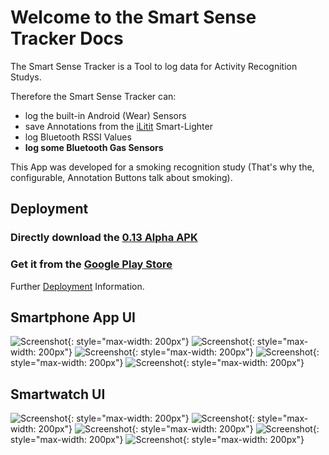 # Welcome to the Smart Sense Tracker Docs

The Smart Sense Tracker is a Tool to log data for Activity Recognition Studys.

Therefore the Smart Sense Tracker can:  

* log the built-in Android (Wear) Sensors
* save Annotations from the [iLitit](https://github.com/pscholl/iLitIt_Android) Smart-Lighter
* log Bluetooth RSSI Values
* **log some Bluetooth Gas Sensors** 



This App was developed for a smoking recognition study (That's why the, configurable, Annotation Buttons talk about smoking).

## Deployment

### Directly download the [0.13 Alpha APK ](smart_sense_tracker.apk)

### Get it from the [Google Play Store](https://play.google.com/store/apps/details?id=ess.imu_logger)

Further [Deployment](deploy) Information.


## Smartphone App UI

![Screenshot](img/start.png){: style="max-width: 200px"}
![Screenshot](img/general.png){: style="max-width: 200px"}
![Screenshot](img/recording.png){: style="max-width: 200px"}
![Screenshot](img/upload.png){: style="max-width: 200px"}
![Screenshot](img/notification.png){: style="max-width: 200px"}


## Smartwatch UI

![Screenshot](img/wear-anot.png){: style="max-width: 200px"}
![Screenshot](img/wear-card.png){: style="max-width: 200px"}
![Screenshot](img/wear-not-anot.png){: style="max-width: 200px"}
![Screenshot](img/wear-not-start.png){: style="max-width: 200px"}
![Screenshot](img/wear-start.png){: style="max-width: 200px"}